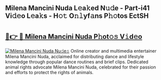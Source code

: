 ## Milena Mancini Nuda L𝚎a𝚔ed N𝚞𝚍e - Part-i41 Vi𝚍𝚎o L𝚎a𝚔s - H𝚘𝚝 O𝚗𝚕yf𝚊ns P𝚑𝚘tos EctSH

# <h2><a href="http://kf73vv.oniu.top/?m=Milena+Mancini+Nuda">🔗👉 🔴 Milena Mancini Nuda P𝚑ot𝚘𝚜 V𝚒d𝚎o</a></h2>

[![Milena Mancini Nuda Nu𝚍e𝚜](https://i.imgur.com/0qMVB7G.gif)](http://kf73vv.oniu.top/?m=Milena+Mancini+Nuda)
Online creator and multimedia entertainer Milena Mancini Nuda, acclaimed for distributing dance and lifestyle knowledge through popular dance routines and brief clips. Dedicated animal rights advocate Milena Mancini Nuda, celebrated for their passion and efforts to protect the rights of animals.  

